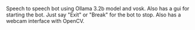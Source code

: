Speech to speech bot using Ollama 3.2b model and vosk. Also has a gui for starting the bot. Just say "Exit" or "Break" for the bot to stop. Also has a webcam interface with OpenCV.

